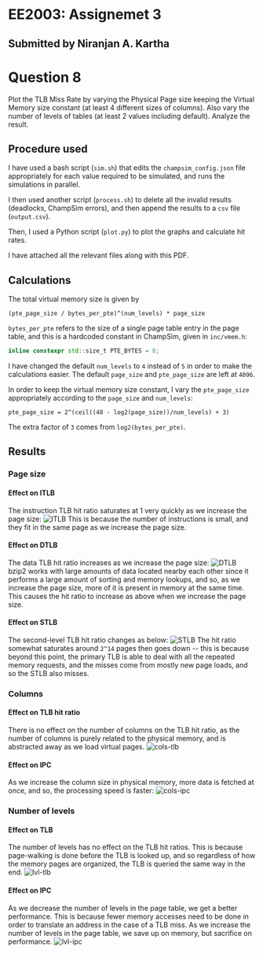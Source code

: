 # EE2003: Assignemet 3
## Submitted by Niranjan A. Kartha

# Question 8
Plot the TLB Miss Rate by varying the Physical Page size keeping the Virtual Memory size constant (at least 4 different sizes of columns). Also vary the number of levels of tables (at least 2 values including default). Analyze the result.

## Procedure used
I have used a bash script (`sim.sh`) that edits the `champsim_config.json` file appropriately for each value required to be simulated, and runs the simulations in parallel.

I then used another script (`process.sh`) to delete all the invalid results (deadlocks, ChampSim errors), and then append the results to a `csv` file (`output.csv`).

Then, I used a Python script (`plot.py`) to plot the graphs and calculate hit rates.

I have attached all the relevant files along with this PDF.

## Calculations
The total virtual memory size is given by
```
(pte_page_size / bytes_per_pte)^(num_levels) * page_size
```

`bytes_per_pte` refers to the size of a single page table entry in the page table, and this is a hardcoded constant in ChampSim, given in `inc/vmem.h`:
```cpp
inline constexpr std::size_t PTE_BYTES = 8;
```

I have changed the default `num_levels` to `4` instead of `5` in order to make the calculations easier. The default `page_size` and `pte_page_size` are left at `4096`.

In order to keep the virtual memory size constant, I vary the `pte_page_size` appropriately according to the `page_size` and `num_levels`:
```
pte_page_size = 2^(ceil((48 - log2(page_size))/num_levels) + 3)
```
The extra factor of `3` comes from `log2(bytes_per_pte)`.

## Results

### Page size
#### Effect on ITLB
The instruction TLB hit ratio saturates at 1 very quickly as we increase the page size:
![ITLB](https://i.imgur.com/7mjNamL.png)
This is because the number of instructions is small, and they fit in the same page as we increase the page size.

#### Effect on DTLB
The data TLB hit ratio increases as we increase the page size:
![DTLB](https://i.imgur.com/IlXdc2V.png)
bzip2 works with large amounts of data located nearby each other since it performs a large amount of sorting and memory lookups, and so, as we increase the page size, more of it is present in memory at the same time. This causes the hit ratio to increase as above when we increase the page size.

#### Effect on STLB
The second-level TLB hit ratio changes as below:
![STLB](https://i.imgur.com/VoJE5YL.png)
The hit ratio somewhat saturates around `2^14` pages then goes down -- this is because beyond this point, the primary TLB is able to deal with all the repeated memory requests, and the misses come from mostly new page loads, and so the STLB also misses.

### Columns
#### Effect on TLB hit ratio
There is no effect on the number of columns on the TLB hit ratio, as the number of columns is purely related to the physical memory, and is abstracted away as we load virtual pages.
![cols-tlb](https://i.imgur.com/hAyWgGs.png)

#### Effect on IPC
As we increase the column size in physical memory, more data is fetched at once, and so, the processing speed is faster:
![cols-ipc](https://i.imgur.com/J5QFYfh.png)

### Number of levels
#### Effect on TLB
The number of levels has no effect on the TLB hit ratios. This is because page-walking is done before the TLB is looked up, and so regardless of how the memory pages are organized, the TLB is queried the same way in the end.
![lvl-tlb](https://i.imgur.com/DIj7qPT.png)

#### Effect on IPC
As we decrease the number of levels in the page table, we get a better performance. This is because fewer memory accesses need to be done in order to translate an address in the case of a TLB miss. As we increase the number of levels in the page table, we save up on memory, but sacrifice on performance.
![lvl-ipc](https://i.imgur.com/ZccV81O.png)
